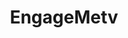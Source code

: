 ---
title: EngageMetv
crosslinks:
- PlayMoney
- earnhoney
- u_oQuantumDecayo
- SwagBucks
- BeermoneyNL
---